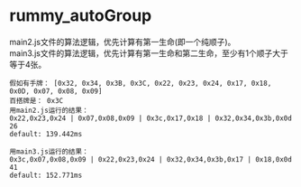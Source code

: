 # rummy_autoGroup
main2.js文件的算法逻辑，优先计算有第一生命(即一个纯顺子)。<br/>
main3.js文件的算法逻辑，优先计算有第一生命和第二生命，至少有1个顺子大于等于4张。

```
假如有手牌： [0x32, 0x34, 0x3B, 0x3C, 0x22, 0x23, 0x24, 0x17, 0x18, 0x0D, 0x07, 0x08, 0x09]
百搭牌是： 0x3C
用main2.js运行的结果：
0x22,0x23,0x24 | 0x07,0x08,0x09 | 0x3c,0x17,0x18 | 0x32,0x34,0x3b,0x0d
26
default: 139.442ms

用main3.js运行的结果：
0x3c,0x07,0x08,0x09 | 0x22,0x23,0x24 | 0x32,0x34,0x3b,0x17 | 0x18,0x0d
41
default: 152.771ms
```
